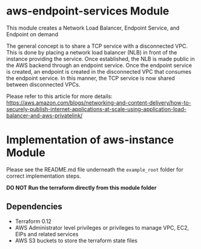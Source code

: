 aws-endpoint-services Module
===================

This module creates a Network Load Balancer, Endpoint Service, and Endpoint on demand

The general concept is to share a TCP service with a disconnected VPC.  This is done by placing a network load balancer (NLB) in front of the instance providing the service. Once established, the NLB is made public in the AWS backend through an endpoint service.  Once the endpoint service is created, an endpoint is created in the disconnected VPC that consumes the endpoint service.  In this manner, the TCP service is now shared between disconnected VPCs.

Please refer to this article for more details:
https://aws.amazon.com/blogs/networking-and-content-delivery/how-to-securely-publish-internet-applications-at-scale-using-application-load-balancer-and-aws-privatelink/


Implementation of aws-instance Module
=====================================

Please see the README.md file underneath the `example_root` folder for correct implementation steps.

**DO NOT Run the terraform directly from this module folder**

Dependencies
------------

* Terraform 0.12
* AWS Administrator level privileges or privileges to manage VPC, EC2, EIPs and related services
* AWS S3 buckets to store the terraform state files
